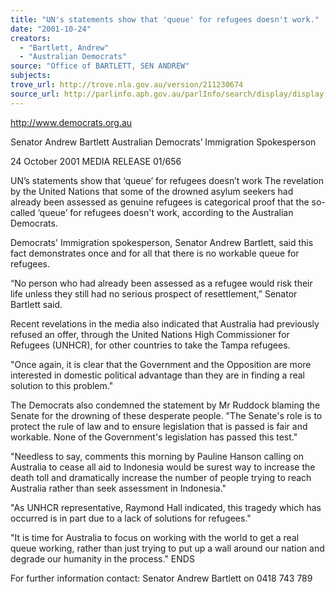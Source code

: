 ```yaml
---
title: "UN's statements show that 'queue' for refugees doesn't work."
date: "2001-10-24"
creators:
  - "Bartlett, Andrew"
  - "Australian Democrats"
source: "Office of BARTLETT, SEN ANDREW"
subjects:
trove_url: http://trove.nla.gov.au/version/211230674
source_url: http://parlinfo.aph.gov.au/parlInfo/search/display/display.w3p;query=Id%3A%22media/pressrel/SI856%22
---
```


 http://www.democrats.org.au

 Senator Andrew Bartlett Australian Democrats’ Immigration Spokesperson

 24 October 2001  MEDIA RELEASE                          01/656

 UN’s statements show that ‘queue’ for refugees doesn’t work The revelation by the United Nations that some of the drowned asylum seekers had already been assessed as genuine refugees is categorical proof that the so-called ‘queue’ for refugees doesn't work, according to the Australian Democrats.

 Democrats' Immigration spokesperson, Senator Andrew Bartlett, said this fact demonstrates once and for all that there is no workable queue for refugees.

 “No person who had already been assessed as a refugee would risk their life unless they still had no serious prospect of resettlement,” Senator Bartlett said.

 Recent revelations in the media also indicated that Australia had previously refused an offer, through the United Nations High Commissioner for Refugees (UNHCR), for other countries to take the Tampa refugees.

 "Once again, it is clear that the Government and the Opposition are more interested in domestic political advantage than they are in finding a real solution to this problem."

 The Democrats also condemned the statement by Mr Ruddock blaming the Senate for the drowning of these desperate people.  "The Senate's role is to protect the rule of law and to ensure legislation that is passed is fair and workable.  None of the Government's legislation has passed this test."

 "Needless to say, comments this morning by Pauline Hanson calling on Australia to cease all aid to Indonesia would be surest way to increase the death toll and dramatically increase the number of people trying to reach Australia rather than seek assessment in Indonesia."

 "As UNHCR representative, Raymond Hall indicated, this tragedy which has occurred is in part due to a lack of solutions for refugees."

 "It is time for Australia to focus on working with the world to get a real queue working, rather than just trying to put up a wall around our nation and degrade our humanity in the process."   ENDS

 For further information contact: Senator Andrew Bartlett on 0418 743 789

